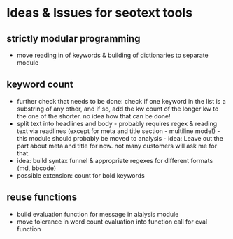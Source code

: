 # Ideas & Issues for seotext tools

## strictly modular programming
* move reading in of keywords \& building of dictionaries to separate module 

## keyword count
* further check that needs to be done: check if one keyword in the list is a substring of any other, and if so, add the kw count of the longer kw to the one of the shorter. no idea how that can be done!
* split text into headlines and body - probably requires regex \& reading text via readlines (except for meta and title section - multiline mode!) - this module should probably be moved to analysis - idea: Leave out the part about meta and title for now. not many customers will ask me for that.
* idea: build syntax funnel \& appropriate regexes for different formats (md, bbcode)
* possible extension: count for bold keywords

## reuse functions
* build evaluation function for message in alalysis module
* move tolerance in word count evaluation into function call for eval function
